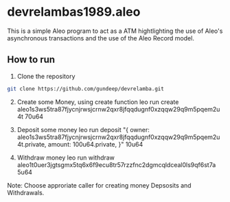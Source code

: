 # devrelambas1989.aleo

This is a simple Aleo program to act as a ATM hightlighting the use of Aleo's asynchronous transactions and the use of the Aleo Record model.

## How to run

1. Clone the repository

```bash
git clone https://github.com/gundeep/devrelamba.git
```

2. Create some Money, using create function
leo run create aleo1s3ws5tra87fjycnjrwsjcrnw2qxr8jfqqdugnf0xzqqw29q9m5pqem2u4t 70u64

3. Deposit some money
leo run deposit "{
    owner: aleo1s3ws5tra87fjycnjrwsjcrnw2qxr8jfqqdugnf0xzqqw29q9m5pqem2u4t.private,
    amount: 100u64.private,
}" 10u64 

4. Withdraw money
leo run withdraw aleo1t0uer3jgtsgmx5tq6x6f9ecu8tr57rzzfnc2dgmcqldceal0ls9qf6st7a 5u64

Note: Choose approriate caller for creating money Depsosits and Withdrawals.
